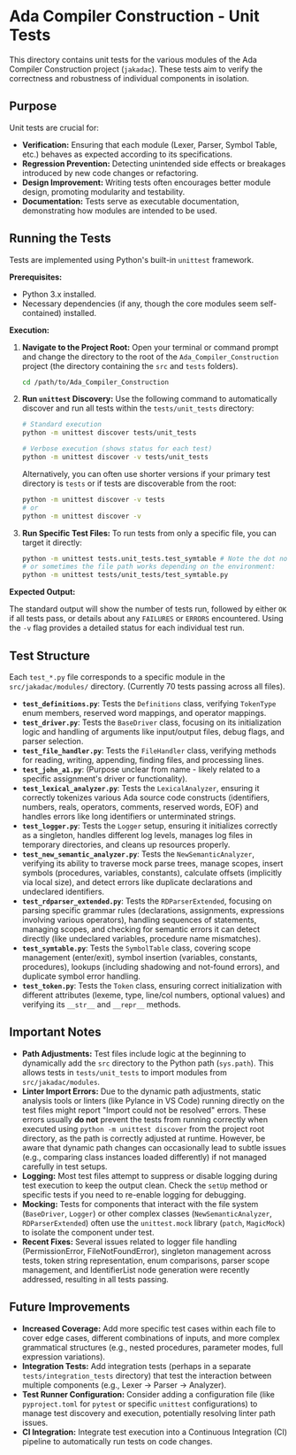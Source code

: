 # Ada Compiler Construction - Unit Tests

This directory contains unit tests for the various modules of the Ada Compiler Construction project (`jakadac`). These tests aim to verify the correctness and robustness of individual components in isolation.

## Purpose

Unit tests are crucial for:

*   **Verification:** Ensuring that each module (Lexer, Parser, Symbol Table, etc.) behaves as expected according to its specifications.
*   **Regression Prevention:** Detecting unintended side effects or breakages introduced by new code changes or refactoring.
*   **Design Improvement:** Writing tests often encourages better module design, promoting modularity and testability.
*   **Documentation:** Tests serve as executable documentation, demonstrating how modules are intended to be used.

## Running the Tests

Tests are implemented using Python's built-in `unittest` framework.

**Prerequisites:**

*   Python 3.x installed.
*   Necessary dependencies (if any, though the core modules seem self-contained) installed.

**Execution:**

1.  **Navigate to the Project Root:** Open your terminal or command prompt and change the directory to the root of the `Ada_Compiler_Construction` project (the directory containing the `src` and `tests` folders).

    ```bash
    cd /path/to/Ada_Compiler_Construction
    ```

2.  **Run `unittest` Discovery:** Use the following command to automatically discover and run all tests within the `tests/unit_tests` directory:

    ```bash
    # Standard execution
    python -m unittest discover tests/unit_tests

    # Verbose execution (shows status for each test)
    python -m unittest discover -v tests/unit_tests
    ```

    Alternatively, you can often use shorter versions if your primary test directory is `tests` or if tests are discoverable from the root:

    ```bash
    python -m unittest discover -v tests
    # or
    python -m unittest discover -v
    ```

3.  **Run Specific Test Files:** To run tests from only a specific file, you can target it directly:

    ```bash
    python -m unittest tests.unit_tests.test_symtable # Note the dot notation
    # or sometimes the file path works depending on the environment:
    python -m unittest tests/unit_tests/test_symtable.py
    ```

**Expected Output:**

The standard output will show the number of tests run, followed by either `OK` if all tests pass, or details about any `FAILURES` or `ERRORS` encountered. Using the `-v` flag provides a detailed status for each individual test run.

## Test Structure

Each `test_*.py` file corresponds to a specific module in the `src/jakadac/modules/` directory. (Currently 70 tests passing across all files).

*   **`test_definitions.py`**: Tests the `Definitions` class, verifying `TokenType` enum members, reserved word mappings, and operator mappings.
*   **`test_driver.py`**: Tests the `BaseDriver` class, focusing on its initialization logic and handling of arguments like input/output files, debug flags, and parser selection.
*   **`test_file_handler.py`**: Tests the `FileHandler` class, verifying methods for reading, writing, appending, finding files, and processing lines.
*   **`test_john_a1.py`**: (Purpose unclear from name - likely related to a specific assignment's driver or functionality).
*   **`test_lexical_analyzer.py`**: Tests the `LexicalAnalyzer`, ensuring it correctly tokenizes various Ada source code constructs (identifiers, numbers, reals, operators, comments, reserved words, EOF) and handles errors like long identifiers or unterminated strings.
*   **`test_logger.py`**: Tests the `Logger` setup, ensuring it initializes correctly as a singleton, handles different log levels, manages log files in temporary directories, and cleans up resources properly.
*   **`test_new_semantic_analyzer.py`**: Tests the `NewSemanticAnalyzer`, verifying its ability to traverse mock parse trees, manage scopes, insert symbols (procedures, variables, constants), calculate offsets (implicitly via local size), and detect errors like duplicate declarations and undeclared identifiers.
*   **`test_rdparser_extended.py`**: Tests the `RDParserExtended`, focusing on parsing specific grammar rules (declarations, assignments, expressions involving various operators), handling sequences of statements, managing scopes, and checking for semantic errors it can detect directly (like undeclared variables, procedure name mismatches).
*   **`test_symtable.py`**: Tests the `SymbolTable` class, covering scope management (enter/exit), symbol insertion (variables, constants, procedures), lookups (including shadowing and not-found errors), and duplicate symbol error handling.
*   **`test_token.py`**: Tests the `Token` class, ensuring correct initialization with different attributes (lexeme, type, line/col numbers, optional values) and verifying its `__str__` and `__repr__` methods.

## Important Notes

*   **Path Adjustments:** Test files include logic at the beginning to dynamically add the `src` directory to the Python path (`sys.path`). This allows tests in `tests/unit_tests` to import modules from `src/jakadac/modules`.
*   **Linter Import Errors:** Due to the dynamic path adjustments, static analysis tools or linters (like Pylance in VS Code) running directly on the test files might report "Import could not be resolved" errors. These errors usually **do not** prevent the tests from running correctly when executed using `python -m unittest discover` from the project root directory, as the path is correctly adjusted at runtime. However, be aware that dynamic path changes can occasionally lead to subtle issues (e.g., comparing class instances loaded differently) if not managed carefully in test setups.
*   **Logging:** Most test files attempt to suppress or disable logging during test execution to keep the output clean. Check the `setUp` method or specific tests if you need to re-enable logging for debugging.
*   **Mocking:** Tests for components that interact with the file system (`BaseDriver`, `Logger`) or other complex classes (`NewSemanticAnalyzer`, `RDParserExtended`) often use the `unittest.mock` library (`patch`, `MagicMock`) to isolate the component under test.
*   **Recent Fixes:** Several issues related to logger file handling (PermissionError, FileNotFoundError), singleton management across tests, token string representation, enum comparisons, parser scope management, and IdentifierList node generation were recently addressed, resulting in all tests passing.

## Future Improvements

*   **Increased Coverage:** Add more specific test cases within each file to cover edge cases, different combinations of inputs, and more complex grammatical structures (e.g., nested procedures, parameter modes, full expression variations).
*   **Integration Tests:** Add integration tests (perhaps in a separate `tests/integration_tests` directory) that test the interaction between multiple components (e.g., Lexer -> Parser -> Analyzer).
*   **Test Runner Configuration:** Consider adding a configuration file (like `pyproject.toml` for `pytest` or specific `unittest` configurations) to manage test discovery and execution, potentially resolving linter path issues.
*   **CI Integration:** Integrate test execution into a Continuous Integration (CI) pipeline to automatically run tests on code changes. 